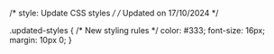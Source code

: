 /* style: Update CSS styles */
/* Updated on 17/10/2024 */

.updated-styles {
  /* New styling rules */
  color: #333;
  font-size: 16px;
  margin: 10px 0;
}
